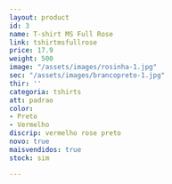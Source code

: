 ```yaml
---
layout: product
id: 3
name: T-shirt MS Full Rose
link: tshirtmsfullrose
price: 17.9
weight: 500
image: "/assets/images/rosinha-1.jpg"
sec: "/assets/images/brancopreto-1.jpg"
thir: ''
categoria: tshirts
att: padrao
color:
- Preto
- Vermelho
discrip: vermelho rose preto
novo: true
maisvendidos: true
stock: sim

---
```

